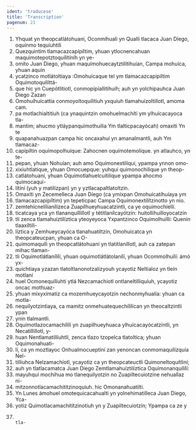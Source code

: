 ```yaml
---
ident: 'traducese'
title: 'Transcription'
pagenum: 21
---
```

1. Yhquat yn theopcatlátohuani, Oconmíhuali yn Qualli tlacaca Juan Díego, oquínmo tequíuhtili
2. Quezquintim tlamacazcapípíltim, yhuan ytlocnencahuan maquimotepotztoquílítíníh yn ye-
3. omíto Juan Diego, yhuan maquímohuecaytztilítihuían, Campa mohuíca, yhuan aquín
4. ycatzinco motlátoltiaya :Omohuícaque tel ym tlamacazcapipiltim Oquimotoquílíttá-
5. que hic yn Cuepótlitiotl, conmopípíallitihuíh; auh yn yolchipauhca Juan Diego Zazan
6. Omohuíhuícattia conmoyoltoquílítiuh yxquiuh tlamahuízoltillotl, amoma cam.
7. pa motlachialtitiuh (ca ynaquintzin omohuelmachítí ym ylhuícacayoca tla-
8. mantim; ahucmo ytláypanquimothuilia Ym tlalticpacayócah) omaxiti Yn te
9. quapanahuazpan campa hic oncaxahuí yn amanalmantli, auh Ym tlamacaz-
10. capípíltin oquímopolhuíque: Zahocnen oquímotemolíque. yn atlauhco, yn te-
11. pepan, yhuan Nohuían; auh amo Oquímonextilíqui, ypampa ynnon omo-
12. xixiuhtlatique, yhuan Omocuepque: yuhqui quimonochilique yn theop-
13. catlátohuaní, yhuan Oquimotlahuelcuitilique ypampa ahocmo quimocaqui-
14. lítíní (yuh y matilizpan) yn y yztlacapaltlatoltzin.
15. Omaxíti yn Zecemelleca Juan Díego (ca ymíxpan Omohuícatíhuíaya ym
16. tlamacazcapípíltim) yn tepeticpac Campa Oquímonextilítzinotto yn nio.
17. zemtehícnelílíanílízeca Zuapílhueyhuacatzintli, ca ye oquimochíellí.
18.  ticatcaya yca yn tlananquíllillotl y tétitlanílcayótzín: huitollihuilloyocatzín
19. tli zenca tlamahuíztilíztica yteoyeyoca Yxpantzinco Oquímolhuílli: Quenín tlaaxíltili-
20. líztica y Zemhueycayóca tlanahuatiltzin, Omohuicatca yn theopcateucpan, yhuan ca O-
21. quimomaquíli yn theopcatlátohuaní yn tlatitlaníllotl, auh ca zatepan mihac tlaman-
22. tli Oquímotlátlanílílí, yhuan oquimotlátlátolanílí, yhuan Ocommolhuílí: ámó yx-
23. quichtiaya yzazan tlatoltlanonotzalizyouh ycayotiz Neltialoz yn tleín motlaní
24. huel Ocmonequílíuhti ytlá Nezcamachiotl ontlaneltilliquíuh, ycayotiz oncac mothuaz-
25. yhuan míxyxímatiz ca mozemhueycayotzin nechonmyhualía: yhuan ca motla-
26. nequilyotzintiaya, ca mamitz onmehuatequechílílícan yn theocaltzintli ypan
27. ynin tlalmantli.
28. Oquímotlazocamachílílí yn zuapilhueyhuaca ylhuícacayócatzíntli, yn Necatillillotl, y-
29. huan Nentlamatillíuhtlí, zenca tlazo tzopelca tlatoltica; yhuan Oquimonahuati-
30. lí, ca yn moztlayoc Onhualmocueptiní zan yenoncan conmomaquílízquía Nel-
31. tilliuhca Nelzamachíotl, ycayotiz ca yn theopcateuctli Quimoneltoquítliní;
32. auh yn tlatlacamatca Juan Diego Zemtlamahuíztilíztica Oquimonanquílílí:
33. mayuhqui mochihua mo tlanequilyotzin no Zuapiltecuiotzine nehuallaz ni-
34. mitzonnotlacamachititzinoquiuh. hic Omonanahuatilti.
35. Yn Lunes ámohuel omotequicacahualti yn yolnehimatilleca Juan Diego, Yca-
36. yotiz Quimotlacamachítítzinotiuh yn y Zuapiltecuiotzín; Ypampa ca ze y
37.                                                                                                       tla-
